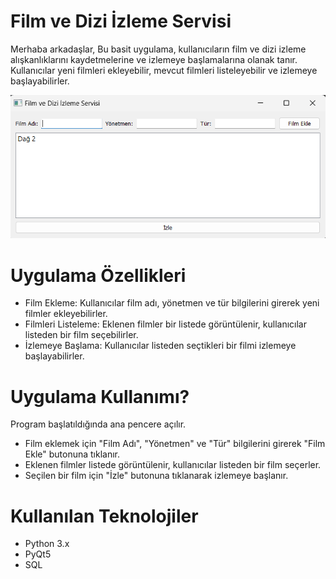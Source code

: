 <h1>Film ve Dizi İzleme Servisi</h1>

<p>Merhaba arkadaşlar, Bu basit uygulama, kullanıcıların film ve dizi izleme alışkanlıklarını kaydetmelerine ve izlemeye başlamalarına olanak tanır. Kullanıcılar yeni filmleri ekleyebilir, mevcut filmleri listeleyebilir ve izlemeye başlayabilirler.</p>

<img src="https://github.com/RedFoster548/Film-ve-Dizi-Izleme-Servisi/raw/master/Ekran%20g%C3%B6r%C3%BCnt%C3%BCs%C3%BC%202024-05-06%20104200.png" />

<h1>Uygulama Özellikleri</h1>

<ul>
  <li>Film Ekleme: Kullanıcılar film adı, yönetmen ve tür bilgilerini girerek yeni filmler ekleyebilirler.</li>
  <li>Filmleri Listeleme: Eklenen filmler bir listede görüntülenir, kullanıcılar listeden bir film seçebilirler.</li>
  <li>İzlemeye Başlama: Kullanıcılar listeden seçtikleri bir filmi izlemeye başlayabilirler.</li>
</ul>

<h1>Uygulama Kullanımı?</h1>
<p>Program başlatıldığında ana pencere açılır.</p>

<ul>
  <li>Film eklemek için "Film Adı", "Yönetmen" ve "Tür" bilgilerini girerek "Film Ekle" butonuna tıklanır.</li>
  <li>Eklenen filmler listede görüntülenir, kullanıcılar listeden bir film seçerler.</li>
  <li>Seçilen bir film için "İzle" butonuna tıklanarak izlemeye başlanır.</li>
</ul>

<h1>Kullanılan Teknolojiler</h1>

<ul>
  <li>Python 3.x</li>
  <li>PyQt5</li>
  <li>SQL</li>
</ul>
